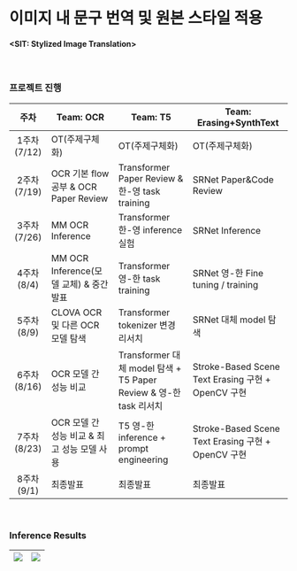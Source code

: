 # 이미지 내 문구 번역 및 원본 스타일 적용
#### <SIT: Stylized Image Translation>



<br/>

### 프로젝트 진행

| 주차 | Team: OCR | Team: T5 | Team: Erasing+SynthText |
| :------: | --- | --- | --- |
| 1주차(7/12) | OT(주제구체화) | OT(주제구체화) | OT(주제구체화) |
| 2주차(7/19) | OCR 기본 flow 공부 & OCR Paper Review | Transformer Paper Review & 한-영 task training | SRNet Paper&Code Review |
| 3주차(7/26) | MM OCR Inference | Transformer 한-영 inference 실험 | SRNet Inference |
| 4주차(8/4) | MM OCR Inference(모델 교체) & 중간발표 | Transformer 영-한 task training | SRNet 영-한 Fine tuning / training |
| 5주차(8/9) | CLOVA OCR 및 다른 OCR 모델 탐색 | Transformer tokenizer 변경 리서치 | SRNet 대체 model 탐색 |
| 6주차(8/16) | OCR 모델 간 성능 비교 |  Transformer 대체 model 탐색 + T5 Paper Review & 영-한 task 리서치 | Stroke-Based Scene Text Erasing 구현 + OpenCV 구현 |
| 7주차(8/23) | OCR 모델 간 성능 비교 & 최고 성능 모델 사용 | T5 영-한 inference + prompt engineering | Stroke-Based Scene Text Erasing 구현 + OpenCV 구현 |
| 8주차(9/1) | 최종발표 | 최종발표 | 최종발표 |


<br/>

### Inference Results
<img src="https://github.com/Ji-eun-Kim/X-AI_Toy_project/assets/124686375/f4a56b3b-1c62-42fe-af48-b9c8efa7b1fd"> | <img src="https://github.com/Ji-eun-Kim/X-AI_Toy_project/assets/124686375/a148bc40-393a-4c36-92c9-b21aa184368d">
---|---|





<br/>
